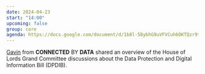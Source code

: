 ```yaml
---
date: 2024-04-23
start: "14:00"
upcoming: false
group: core
agenda: https://docs.google.com/document/d/1b8l-58ybhG9uVFVCuh6OKTQzr9txOOSHJw1yeAtTGO4/edit?usp=sharing
---
```

[Gavin](https://connectedbydata.org/people/gavin-freeguard) from **CONNECTED** BY **DATA** shared an overview of the House of Lords Grand Committee discussions about the Data Protection and Digital Information Bill (DPDIB).